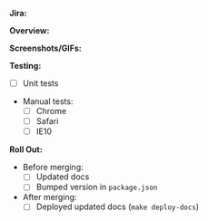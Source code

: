 **Jira:**

**Overview:**

**Screenshots/GIFs:**

**Testing:**
- [ ] Unit tests
- Manual tests:
  - [ ] Chrome
  - [ ] Safari
  - [ ] IE10

**Roll Out:**
- Before merging:
  - [ ] Updated docs
  - [ ] Bumped version in `package.json`
- After merging:
  - [ ] Deployed updated docs (`make deploy-docs`)
